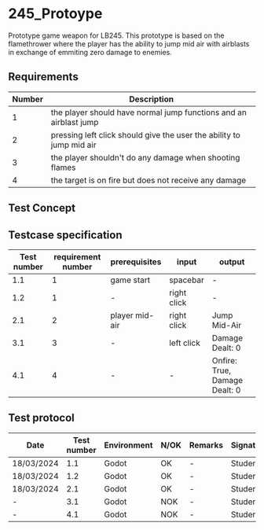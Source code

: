 # 245_Protoype
Prototype game weapon for LB245. This prototype is based on the flamethrower where the player has the ability to jump mid air with airblasts in exchange of emmiting zero damage to enemies.

## Requirements
| Number  | Description |
| ------------- | ------------- |
| 1 | the player should have normal jump functions and an airblast jump|
| 2 | pressing left click should give the user the ability to jump mid air|
| 3 | the player shouldn't do any damage when shooting flames |
| 4 | the target is on fire but does not receive any damage |

## Test Concept

## Testcase specification
| Test number  | requirement number | prerequisites | input | output |
| ------------- | ------------- | ------------ | ------------ | ------------ |
| 1.1 | 1 | game start | spacebar | - |
| 1.2  | 1 | - | right click | - | 
| 2.1 | 2 | player mid-air | right click | Jump Mid-Air |
| 3.1  | 3 | - | left click | Damage Dealt: 0 |
| 4.1  | 4 | - | - | Onfire: True, Damage Dealt: 0 |

## Test protocol
| Date | Test number  | Environment | N/OK | Remarks | Signature | output |
| ------------- | ------------- | ------------ | ------------ | ------------ | ------------ | ------------ |
| 18/03/2024  | 1.1 | Godot | OK | - | Studer | - |
| 18/03/2024  | 1.2 | Godot | OK | - | Studer | - |
| 18/03/2024  | 2.1 | Godot | OK | - | Studer | - |
| - | 3.1  | Godot | NOK | - | Studer | - |
| - | 4.1  | Godot | NOK | - | Studer | - |

